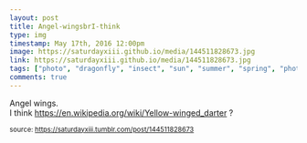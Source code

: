 ```yaml
---
layout: post
title: Angel-wingsbrI-think 
type: img
timestamp: May 17th, 2016 12:00pm
image: https://saturdayxiii.github.io/media/144511828673.jpg
link: https://saturdayxiii.github.io/media/144511828673.jpg
tags: ["photo", "dragonfly", "insect", "sun", "summer", "spring", "photography"]
comments: true
---
```


Angel wings.<br/>I think <a href="https://en.wikipedia.org/wiki/Yellow-winged_darter" target="_blank">https://en.wikipedia.org/wiki/Yellow-winged_darter</a> ?
 
  
<small>source: https://saturdayxiii.tumblr.com/post/144511828673</small>